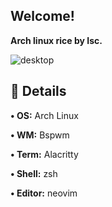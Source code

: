 ## Welcome!
**Arch linux rice by Isc.**

![desktop](https://github.com/star-isc/Dotfiles/assets/130581941/41ba8bc6-e7b2-4af7-8a1f-3daf594ef772)

## 🌸 Details
**• OS:** Arch Linux 

**• WM:** Bspwm 

**• Term:** Alacritty 

**• Shell:** zsh 

**• Editor:** neovim

